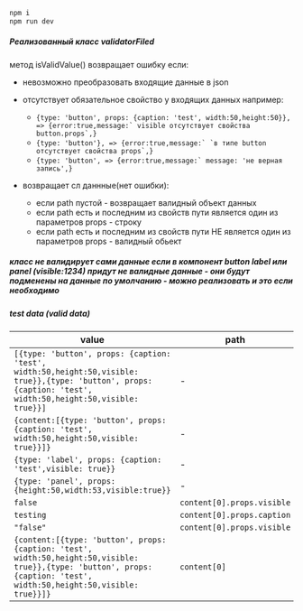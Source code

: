 ```md
npm i 
npm run dev
```

##### Реализованный класc validatorFiled 
метод isValidValue() возвращает ошибку если:
- невозможно преобразовать входящие данные в json 
-  отсутствует  обязательное свойство у входящих данных например: 
	- ``{type: 'button', props: {caption: 'test', width:50,height:50}}, => {error:true,message:` visible отсутствует свойства button.props`,}``
	- ``{type: 'button'}, => {error:true,message:` `в типе button отсутствует свойства props`,}``
	- ``{type: 'button', => {error:true,message:` message: 'не верная запись',}``



- возвращает сл даннные(нет ошибки):
	- если path пустой - возвращает валидный объект данных
	- если path есть и последним из свойств пути является один из параметров props - строку
	- если path есть и последним из свойств пути НЕ является один из параметров props - валидный обьект


##### класс не валидирует сами данные если в компонент button label или panel *(visible:1234)* придут не валидные данные - они будут подменены на данные по умолчанию - можно реализовать и это если необходимо

##### test data (valid data)


| value                                                                                                                                                                     | path                         |
| ------------------------------------------------------------------------------------------------------------------------------------------------------------------------- | ---------------------------- |
| ``[{type: 'button', props: {caption: 'test', width:50,height:50,visible: true}},{type: 'button', props: {caption: 'test', width:50,height:50,visible: true}}]``           | -                            |
| ``{content:[{type: 'button', props: {caption: 'test', width:50,height:50,visible: true}}]}``                                                                              | -                            |
| ``{type: 'label', props: {caption: 'test',visible: true}}``                                                                                                               | -                            |
| ``{type: 'panel', props: {height:50,width:53,visible:true}}``                                                                                                             | -                            |
| ``false``                                                                                                                                                                 | ``content[0].props.visible`` |
| ``testing``                                                                                                                                                               | ``content[0].props.caption`` |
| ``"false"``                                                                                                                                                               | ``content[0].props.visible`` |
| ``{content:[{type: 'button', props: {caption: 'test', width:50,height:50,visible: true}},{type: 'button', props: {caption: 'test', width:50,height:50,visible: true}}]}`` | ``content[0]``               |

